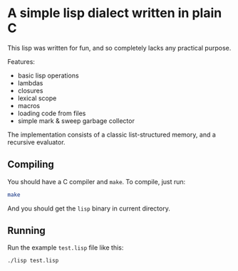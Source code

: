 # A simple lisp dialect written in plain C

This lisp was written for fun, and so completely lacks any practical
purpose.

Features:

- basic lisp operations
- lambdas
- closures
- lexical scope
- macros
- loading code from files
- simple mark & sweep garbage collector

The implementation consists of a classic list-structured memory, and a
recursive evaluator.

## Compiling

You should have a C compiler and `make`. To compile, just run:

```sh
make
```

And you should get the `lisp` binary in current directory.

## Running

Run the example `test.lisp` file like this:

```sh
./lisp test.lisp
```
